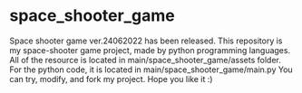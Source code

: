 # space_shooter_game
Space shooter game ver.24062022 has been released.
This repository is my space-shooter game project, made by python programming languages.
All of the resource is located in main/space_shooter_game/assets folder.
For the python code, it is located in main/space_shooter_game/main.py
You can try, modify, and fork my project. Hope you like it :)

